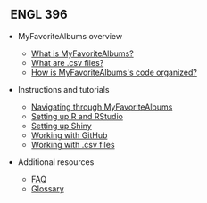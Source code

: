 <!-- _sidebar.md -->

## &nbsp; ENGL 396

* MyFavoriteAlbums overview

  * [What is MyFavoriteAlbums?](README.md)
  * [What are .csv files?](csvwhatis.md)
  * [How is MyFavoriteAlbums's code organized?](codeorganization.md)
  
* Instructions and tutorials
  
  * [Navigating through MyFavoriteAlbums](navigating.md)
  * [Setting up R and RStudio](rrstudio.md)
  * [Setting up Shiny](shiny.md)
  * [Working with GitHub](github.md)
  * [Working with .csv files](csv.md)

* Additional resources
  
  * [FAQ](faq.md)
  * [Glossary](glossary.md)
